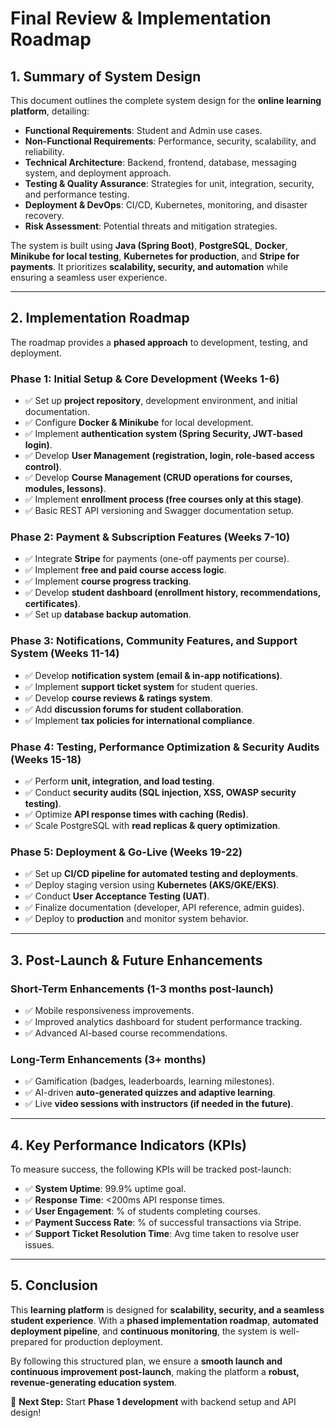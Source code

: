 # Final Review & Implementation Roadmap

## 1. Summary of System Design

This document outlines the complete system design for the **online learning platform**, detailing:
- **Functional Requirements**: Student and Admin use cases.
- **Non-Functional Requirements**: Performance, security, scalability, and reliability.
- **Technical Architecture**: Backend, frontend, database, messaging system, and deployment approach.
- **Testing & Quality Assurance**: Strategies for unit, integration, security, and performance testing.
- **Deployment & DevOps**: CI/CD, Kubernetes, monitoring, and disaster recovery.
- **Risk Assessment**: Potential threats and mitigation strategies.

The system is built using **Java (Spring Boot)**, **PostgreSQL**, **Docker**, **Minikube for local testing**, **Kubernetes for production**, and **Stripe for payments**. It prioritizes **scalability, security, and automation** while ensuring a seamless user experience.

---

## 2. Implementation Roadmap

The roadmap provides a **phased approach** to development, testing, and deployment.

### **Phase 1: Initial Setup & Core Development (Weeks 1-6)**
- ✅ Set up **project repository**, development environment, and initial documentation.
- ✅ Configure **Docker & Minikube** for local development.
- ✅ Implement **authentication system (Spring Security, JWT-based login)**.
- ✅ Develop **User Management (registration, login, role-based access control)**.
- ✅ Develop **Course Management (CRUD operations for courses, modules, lessons)**.
- ✅ Implement **enrollment process (free courses only at this stage)**.
- ✅ Basic REST API versioning and Swagger documentation setup.

### **Phase 2: Payment & Subscription Features (Weeks 7-10)**
- ✅ Integrate **Stripe** for payments (one-off payments per course).
- ✅ Implement **free and paid course access logic**.
- ✅ Implement **course progress tracking**.
- ✅ Develop **student dashboard (enrollment history, recommendations, certificates)**.
- ✅ Set up **database backup automation**.

### **Phase 3: Notifications, Community Features, and Support System (Weeks 11-14)**
- ✅ Develop **notification system (email & in-app notifications)**.
- ✅ Implement **support ticket system** for student queries.
- ✅ Develop **course reviews & ratings system**.
- ✅ Add **discussion forums for student collaboration**.
- ✅ Implement **tax policies for international compliance**.

### **Phase 4: Testing, Performance Optimization & Security Audits (Weeks 15-18)**
- ✅ Perform **unit, integration, and load testing**.
- ✅ Conduct **security audits (SQL injection, XSS, OWASP security testing)**.
- ✅ Optimize **API response times with caching (Redis)**.
- ✅ Scale PostgreSQL with **read replicas & query optimization**.

### **Phase 5: Deployment & Go-Live (Weeks 19-22)**
- ✅ Set up **CI/CD pipeline for automated testing and deployments**.
- ✅ Deploy staging version using **Kubernetes (AKS/GKE/EKS)**.
- ✅ Conduct **User Acceptance Testing (UAT)**.
- ✅ Finalize documentation (developer, API reference, admin guides).
- ✅ Deploy to **production** and monitor system behavior.

---

## 3. Post-Launch & Future Enhancements

### **Short-Term Enhancements (1-3 months post-launch)**
- ✅ Mobile responsiveness improvements.
- ✅ Improved analytics dashboard for student performance tracking.
- ✅ Advanced AI-based course recommendations.

### **Long-Term Enhancements (3+ months)**
- ✅ Gamification (badges, leaderboards, learning milestones).
- ✅ AI-driven **auto-generated quizzes and adaptive learning**.
- ✅ Live **video sessions with instructors (if needed in the future)**.

---

## 4. Key Performance Indicators (KPIs)

To measure success, the following KPIs will be tracked post-launch:
- ✅ **System Uptime**: 99.9% uptime goal.
- ✅ **Response Time**: <200ms API response times.
- ✅ **User Engagement**: % of students completing courses.
- ✅ **Payment Success Rate**: % of successful transactions via Stripe.
- ✅ **Support Ticket Resolution Time**: Avg time taken to resolve user issues.

---

## 5. Conclusion

This **learning platform** is designed for **scalability, security, and a seamless student experience**. With a **phased implementation roadmap**, **automated deployment pipeline**, and **continuous monitoring**, the system is well-prepared for production deployment.

By following this structured plan, we ensure a **smooth launch and continuous improvement post-launch**, making the platform a **robust, revenue-generating education system**.

🚀 **Next Step:** Start **Phase 1 development** with backend setup and API design!